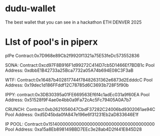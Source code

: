 # dudu-wallet
The best wallet that you can see in a hackathon ETH DENVER 2025 

# LIst of pool's in piperx

pIPe Contract:0x7D968e89Cb2f9920f1321a75E53feDc573552836

SONA:
Contract:0xcd97F8B916F1d99272C414D7cb5D1466Ef7BDB1c
Pool Address: 0xdbbE1B42733a25Bca7732a05A74b694E08C3F3aB

WTF:
Contract:0x16487b402817744f78482631362e6873d2EdddcC
Pool Address: 0x19dec1d186FFddf12C78785d6C3693b728F5f90b

IPPY:
contract:0x3DB30395a01FE669563Ef6f4c1adEc031a9f60EA
Pool Address: 0x51528f9F4ae0e4bb0a9Fa72cAc5Fc79405A0A7b7

CRUNCH:
Contract:0xb2621056047CbdF37282C24006bd9302061ae94C
Pool Address: 0xd5D45bda0fA847e196e6f31231Eb2aD833646E1f

IP POOL:
Contract:0x1514000000000000000000000000000000000000
Pool Address: 0xa15a8Eb898149BBD7EEc3e28ab4D2f441E845D28

